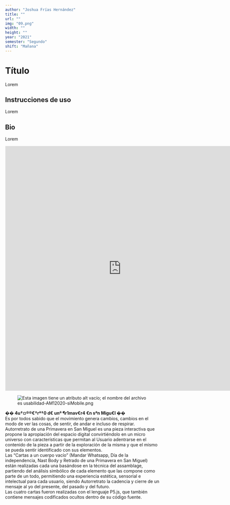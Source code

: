 ```yaml
---
author: "Joshua Frías Hernández"
title: ""
url: ""
img: "09.png"
width: ""
height: ""
year: "2021"
semester: "Segundo"
shift: "Mañana"
---
```


<p></p>

# Título

Lorem 

## Instrucciones de uso 

Lorem

## Bio

Lorem

<!-- wp:html -->
<p align="center"><iframe width="752" height="794" frameborder="0" scrolling="no" style="width:752px; margin:0 auto!important;border: 1px solid #F2F2F3; z-index: 100;" src="
https://editor.p5js.org/nqmd/full/vCoUvx3fH
"></iframe></p>
<!-- /wp:html -->

<!-- wp:image {"align":"center"} -->
<div class="wp-block-image"><figure class="aligncenter"><img src="https://am1-lacabanne.atamvirtual.com.ar/wp-content/uploads/2020/12/usabilidad-AM12020-siMobile.png" alt="Esta imagen tiene un atributo alt vacío; el nombre del archivo es usabilidad-AM12020-siMobile.png"/></figure></div>
<!-- /wp:image -->

<p><strong>�� 4u†¤®®€†rª†0 d€ unª ¶r1mav€r4 €n sªn Migu€l ��</strong><br>Es por todos sabido que el movimiento genera cambios, cambios en el modo de ver las cosas, de sentir, de andar e incluso de respirar. Autorretrato de una Primavera en San Miguel es una pieza interactiva que propone la apropiación del espacio digital convirtiéndolo en un micro universo con características que permitan al Usuario adentrarse en el contenido de la pieza a partir de la exploración de la misma y que el mismo se pueda sentir identificado con sus elementos.<br>Las “Cartas a un cuerpo vacío” (Mandar Whatsapp, Día de la independencia, Nast Body y Retrado de una Primavera en San Miguel) están realizadas cada una basándose en la técnica del assamblage, partiendo del análisis simbólico de cada elemento que las compone como parte de un todo, permitiendo una experiencia estética, sensorial e intelectual para cada usuario, siendo Autorretrato la cadencia y cierre de un mensaje al yo del presente, del pasado y del futuro.<br>Las cuatro cartas fueron realizadas con el lenguaje P5.js, que también contiene mensajes codificados ocultos dentro de su código fuente.</p>